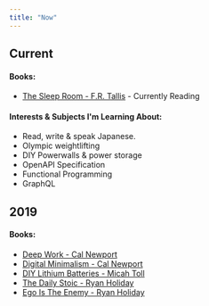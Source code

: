 ```yaml
---
title: "Now"
---
```


## Current
#### Books:
* [The Sleep Room - F.R. Tallis](https://www.amazon.com/Sleep-Room-F-R-Tallis/dp/1605988332) - Currently Reading

#### Interests & Subjects I'm Learning About:
* Read, write & speak Japanese.
* Olympic weightlifting
* DIY Powerwalls & power storage
* OpenAPI Specification
* Functional Programming
* GraphQL

## 2019
#### Books:
* [Deep Work - Cal Newport](https://www.amazon.com/dp/B00X47ZVXM/ref=cm_sw_r_tw_dp_U_x_K1.FCb2M6GA01)
* [Digital Minimalism - Cal Newport](https://www.amazon.com/dp/B07DBRBP7G/ref=cm_sw_r_tw_dp_U_x_taaGCb6RG3SYR)
* [DIY Lithium Batteries - Micah Toll](https://www.amazon.com/dp/B06XRKD15B/ref=cm_sw_r_tw_dp_U_x_P-.FCbND1YM71)
* [The Daily Stoic - Ryan Holiday](https://www.amazon.com/dp/B01HNJIJB2/ref=cm_sw_r_tw_dp_U_x_h..FCb2R8TBAZ)
* [Ego Is The Enemy - Ryan Holiday](https://www.amazon.com/dp/B015NTIXWE/ref=cm_sw_r_tw_dp_U_x_M..FCbQC39SQQ)